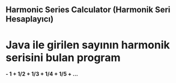 ## Harmonic Series Calculator (Harmonik Seri Hesaplayıcı)

# Java ile girilen sayının harmonik serisini bulan program

**- 1 + 1/2 + 1/3 + 1/4 + 1/5 + ...**
